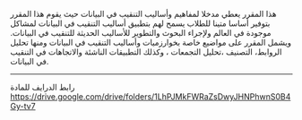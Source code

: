 هذا المقرر يعطي مدخلا لمفاهيم وأساليب التنقيب في البيانات حيث يقوم هذا المقرر بتوفير أساسا متينا للطلاب يسمح لهم بتطبيق
أساليب التنقيب في البيانات لمشاكل موجودة في العالم ولإجراء البحوث والتطوير للأساليب الحديثة للتنقيب في البيانات. ويشمل
المقرر على مواضيع خاصة بخوارزميات وأساليب التنقيب في البيانات ومنها تحليل الروابط، التصنيف ،تحليل التجمعات ، وكذلك
التطبيقات الناشئة والاتجاهات في التنقيب في البيانات.

---
رابط الدرايف للمادة
https://drive.google.com/drive/folders/1LhPJMkFWRaZsDwyJHNPhwnS0B4Gy-tv7
